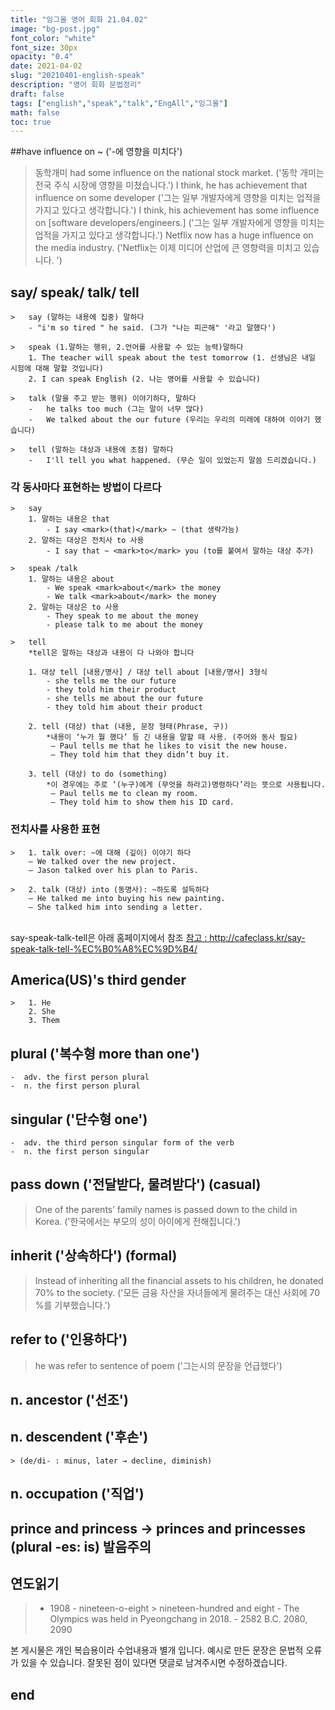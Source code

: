 ```yaml
---
title: "잉그올 영어 회화 21.04.02"
image: "bg-post.jpg"
font_color: "white"
font_size: 30px
opacity: "0.4"
date: 2021-04-02
slug: "20210401-english-speak"
description: "영어 회화 문법정리"
draft: false
tags: ["english","speak","talk","EngAll","잉그올"]
math: false
toc: true
---
```


##have influence on ~ ('-에 영향을 미치다')
>	동학개미 had some influence on the national stock market. ('동학 개미는 전국 주식 시장에 영향을 미쳤습니다.')
>	I think, he has achievement that influence on some developer ('그는 일부 개발자에게 영향을 미치는 업적을 가지고 있다고 생각합니다.')
> I think, his achievement has some influence on [software developers/engineers.] ('그는 일부 개발자에게 영향을 미치는 업적을 가지고 있다고 생각합니다.')
> Netflix now has a huge influence on the media industry.  ('Netflix는 이제 미디어 산업에 큰 영향력을 미치고 있습니다. ')


## 	say/ speak/ talk/ tell
	>	say (말하는 내용에 집중) 말하다
		- "i'm so tired " he said. (그가 "나는 피곤해" '라고 말했다')
		
	>	speak (1.말하는 행위, 2.언어를 사용할 수 있는 능력)말하다
		1. The teacher will speak about the test tomorrow (1. 선생님은 내일 시험에 대해 말할 것입니다)
		2. I can speak English (2. 나는 영어를 사용할 수 있습니다)
	
	> 	talk (말을 주고 받는 행위) 이야기하다, 말하다
		-	he talks too much (그는 말이 너무 많다)
		- 	We talked about the our future (우리는 우리의 미래에 대하여 이야기 했습니다)

	> 	tell (말하는 대상과 내용에 초점) 말하다 
		-	I'll tell you what happened. (무슨 일이 있었는지 말씀 드리겠습니다.)
	
### 각 동사마다 표현하는 방법이 다르다
	>	say
		1. 말하는 내용은 that
			- I say <mark>(that)</mark> ~ (that 생략가능)
		2. 말하는 대상은 전치사 to 사용 
			- I say that ~ <mark>to</mark> you (to를 붙여서 말하는 대상 추가)

	>	speak /talk
		1. 말하는 내용은 about
			- We speak <mark>about</mark> the money
			- We talk <mark>about</mark> the money
		2. 말하는 대상은 to 사용
			- They speak to me about the money
			- please talk to me about the money
			
	>	tell 
		*tell은 말하는 대상과 내용이 다 나와야 합니다
		
		1. 대상 tell [내용/명사] / 대상 tell about [내용/명사] 3형식 
			- she tells me the our future
			- they told him their product
			- she tells me about the our future
			- they told him about their product
			
		2. tell (대상) that (내용, 문장 형태(Phrase, 구))
			*내용이 ‘누가 뭘 했다’ 등 긴 내용을 말할 때 사용. (주어와 동사 필요)
			 – Paul tells me that he likes to visit the new house.
			 – They told him that they didn’t buy it.

		3. tell (대상) to do (something)
			*이 경우에는 주로 ‘(누구)에게 (무엇을 하라고)명령하다’라는 뜻으로 사용됩니다.
			 – Paul tells me to clean my room.
			 – They told him to show them his ID card.

### 전치사를 사용한 표현

	>	1. talk over: ~에 대해 (깊이) 이야기 하다
		– We talked over the new project.
		– Jason talked over his plan to Paris. 

	>	2. talk (대상) into (동명사): ~하도록 설득하다
		– He talked me into buying his new painting.
		– She talked him into sending a letter.		


<br>
say-speak-talk-tell은 아래 홈페이지에서 참조
<a href="http://cafeclass.kr/say-speak-talk-tell-%EC%B0%A8%EC%9D%B4/">참고 : http://cafeclass.kr/say-speak-talk-tell-%EC%B0%A8%EC%9D%B4/</a>


		
## 	America(US)'s third gender 
	> 	1. He
		2. She
		3. Them

## plural ('복수형 more than one')
	-  adv. the first person plural
	-  n. the first person plural
	
## singular  ('단수형 one')
	-  adv. the third person singular form of the verb
	-  n. the first person singular

## 	pass down ('전달받다, 물려받다') (casual) 
>	One of the parents’ family names is passed down to the child in Korea. ('한국에서는 부모의 성이 아이에게 전해집니다.')

## 	inherit ('상속하다') (formal) 
>	Instead of inheriting all the financial assets to his children, he donated 70% to the society. ('모든 금융 자산을 자녀들에게 물려주는 대신 사회에 70 %를 기부했습니다.')

## 	refer to ('인용하다')
>	he was refer to sentence of poem ('그는시의 문장을 언급했다')

## 	n. ancestor ('선조')

## 	n. descendent  ('후손')
	> (de/di- : minus, later → decline, diminish)
	
## 	n. occupation   ('직업')

## 	prince and princess → princes and princesses (plural -es: is) 발음주의

## 연도읽기
>	- 1908 - nineteen-o-eight > nineteen-hundred and eight 
	- The Olympics was held in Pyeongchang in 2018.
	- 2582 B.C. 2080, 2090



본 게시물은 개인 복습용이라 수업내용과 별개 입니다.
예시로 만든 문장은 문법적 오류가 있을 수 있습니다. 
잘못된 점이 있다면 댓글로 남겨주시면 수정하겠습니다. 


## end